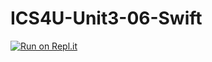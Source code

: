 # ICS4U-Unit3-06-Swift

[![Run on Repl.it](https://repl.it/badge/github/jaeyoon-lee2/ICS4U-Unit3-06-Swift)](https://repl.it/github/jaeyoon-lee2/ICS4U-Unit3-06-Swift)
